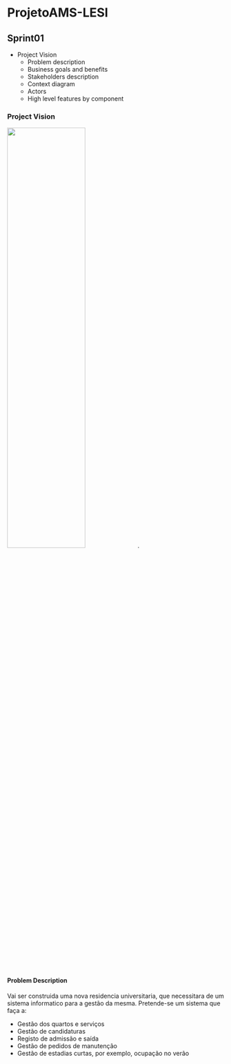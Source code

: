 # ProjetoAMS-LESI
## Sprint01
* Project Vision
  * Problem description
  * Business goals and benefits
  * Stakeholders description
  * Context diagram
  * Actors
  * High level features by component
### Project Vision
<img src="https://github.com/slowplz90/Repo_T05/assets/100220340/dd158213-aa59-4212-b3ca-cb4d84bd2b6e"  width="60%" height="50%">.
#### Problem Description
Vai ser construida uma nova residencia universitaria, que necessitara de um sistema informatico para a gestão da mesma.
Pretende-se um sistema que faça a:
* Gestão dos quartos e serviços
* Gestão de candidaturas
* Registo de admissão e saída
* Gestão de pedidos de manutenção
* Gestão de estadias curtas, por exemplo,
ocupação no verão
